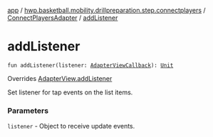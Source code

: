 [app](../../index.md) / [hwp.basketball.mobility.drillpreparation.step.connectplayers](../index.md) / [ConnectPlayersAdapter](index.md) / [addListener](.)

# addListener

`fun addListener(listener: `[`AdapterViewCallback`](../-connect-players-contract/-adapter-view-callback/index.md)`): `[`Unit`](https://kotlinlang.org/api/latest/jvm/stdlib/kotlin/-unit/index.html)

Overrides [AdapterView.addListener](../-connect-players-contract/-adapter-view/add-listener.md)

Set listener for tap events on the list items.

### Parameters

`listener` - Object to receive update events.